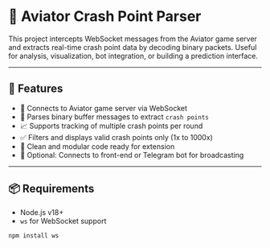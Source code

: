 # 🎰 Aviator Crash Point Parser

This project intercepts WebSocket messages from the Aviator game server and extracts real-time crash point data by decoding binary packets. Useful for analysis, visualization, bot integration, or building a prediction interface.

---

## 🚀 Features

- 🔌 Connects to Aviator game server via WebSocket
- 🧠 Parses binary buffer messages to extract `crash points`
- 📈 Supports tracking of multiple crash points per round
- ✅ Filters and displays valid crash points only (1x to 1000x)
- 🧩 Clean and modular code ready for extension
- 💬 Optional: Connects to front-end or Telegram bot for broadcasting

---

## 📦 Requirements

- Node.js v18+
- `ws` for WebSocket support

```bash
npm install ws
